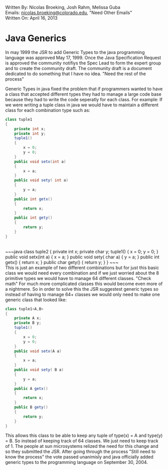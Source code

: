 Written By: Nicolas Broeking, Josh Rahm, Melissa Guba <br>
Emails: nicolas.broeking@colorado.edu, "Need Other Emails" <br>
Written On: April 16, 2013 <br>

Java Generics
=============

In may 1999 the JSR to add Generic Types to the java programming language was approved May 17, 1999. Once the Java Specification Request is approved the community notifiys the Spec Lead to form the expert group and to create the community draft. The community draft is a document dedicated to do something that I have no idea. "Need the rest of the process"

Generic Types in java fixed the problem that if programmers wanted to have a class that accepted different types they had to manage a large code base because they had to write the code seperatly for each class. For example: If we were writing a tuple class in java we would have to maintain a different class for each combination type such as: <br>
~~~java
class tuple1
{
	private int x;
	private int y;
	tuple1()
	{
		x = 0;
		y = 0;
	}
	public void setx(int a)
 	{
		x = a;
 	}
	public void sety( int a)
	{
		y = a;
	}
	public int getx()
	{
		return x;
	}
	public int gety()
	{
		return y;
	}
}
~~~
<br>
~~~java
class tuple2
{
	private int x;
	private char y;
	tuple1()
	{
		x = 0;
		y = 0;
	}
	public void setx(int a)
 	{
		x = a;
 	}
	public void sety( char a)
	{
		y = a;
	}
	public int getx()
	{
		return x;
	}
	public char gety()
	{
		return y;
	}
}
~~~
<br>
This is just an example of two different combinations but for just this basic class we would need every combination and if we just worried about the 8 primitive types we would have to manage 64 different classes. "Check math" For much more complicated classes this would become even more of a nightmere. So in order to solve this the JSR suggestest generic types so instead of having to manage 64+ classes we would only need to make one generic class that looked like:

~~~java
class tuple1<A,B>
{
	private A x;
	private B y;
	tuple1()
	{
		x = 0;
		y = 0;
	}
	public void setx(A a)
 	{
		x = a;
 	}
	public void sety( B a)
	{
		y = a;
	}
	public A getx()
	{
		return x;
	}
	public B gety()
	{
		return y;
	}
}
~~~

This allows this class to be able to keep any tuple of type(x) = A and type(y) = B. So instead of keeping track of 64 classes. We just need to keep track of 1. The people at sun microsystems relized the need for this change and so they submitted the JSR. After going through the process "Still need to know the process" the vote passed unanimisly and java officially added generic types to the programming language on September 30, 2004. 
